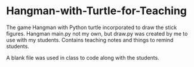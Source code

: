 # Hangman-with-Turtle-for-Teaching
The game Hangman with Python turtle incorporated to draw the stick figures. Hangman main.py not my own, but draw.py was created by me to use with my students.
Contains teaching notes and things to remind students.

A blank file was used in class to code along with the students.
